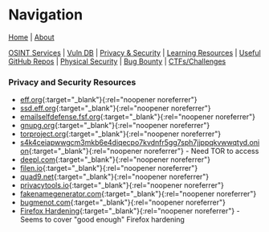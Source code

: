 # Navigation
[Home](index.md) | [About](about.md)

[OSINT Services](osint-services.md) | [Vuln DB](vuln-db.md) | [Privacy & Security](privacy-security.md) | [Learning Resources](learning-resources.md) | [Useful GitHub Repos](useful-github-repos.md) | [Physical Security](physical-security.md) | [Bug Bounty](bug-bounty.md) | [CTFs/Challenges](ctfs-challenges.md)

### Privacy and Security Resources
* [eff.org](https://www.eff.org/){:target="_blank"}{:rel="noopener noreferrer"}
* [ssd.eff.org](https://ssd.eff.org/){:target="_blank"}{:rel="noopener noreferrer"}
* [emailselfdefense.fsf.org](https://emailselfdefense.fsf.org/en/){:target="_blank"}{:rel="noopener noreferrer"}
* [gnupg.org](https://gnupg.org/documentation/howtos.html){:target="_blank"}{:rel="noopener noreferrer"}
* [torproject.org](https://www.torproject.org/){:target="_blank"}{:rel="noopener noreferrer"}
* [s4k4ceiapwwgcm3mkb6e4diqecpo7kvdnfr5gg7sph7jjppqkvwwqtyd.onion](http://s4k4ceiapwwgcm3mkb6e4diqecpo7kvdnfr5gg7sph7jjppqkvwwqtyd.onion/){:target="_blank"}{:rel="noopener noreferrer"} - Need TOR to access
* [deepl.com](https://www.deepl.com/translator){:target="_blank"}{:rel="noopener noreferrer"}
* [filen.io](https://filen.io/){:target="_blank"}{:rel="noopener noreferrer"}
* [quad9.net](https://quad9.net/){:target="_blank"}{:rel="noopener noreferrer"}
* [privacytools.io](https://www.privacytools.io/){:target="_blank"}{:rel="noopener noreferrer"}
* [fakenamegenerator.com](https://www.fakenamegenerator.com/){:target="_blank"}{:rel="noopener noreferrer"}
* [bugmenot.com](https://bugmenot.com/){:target="_blank"}{:rel="noopener noreferrer"}
* [Firefox Hardening](https://forum.level1techs.com/t/browser-hardening-privacy-anti-fingerprint-and-anti-telemetry-guide/198039){:target="_blank"}{:rel="noopener noreferrer"} - Seems to cover "good enough" Firefox hardening
